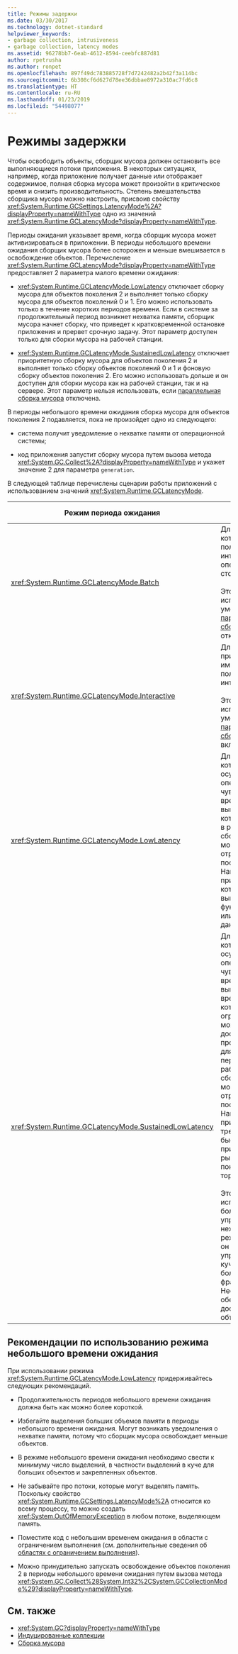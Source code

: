 ```yaml
---
title: Режимы задержки
ms.date: 03/30/2017
ms.technology: dotnet-standard
helpviewer_keywords:
- garbage collection, intrusiveness
- garbage collection, latency modes
ms.assetid: 96278bb7-6eab-4612-8594-ceebfc887d81
author: rpetrusha
ms.author: ronpet
ms.openlocfilehash: 897f49dc783885728f7d7242482a2b42f3a114bc
ms.sourcegitcommit: 6b308cf6d627d78ee36dbbae8972a310ac7fd6c8
ms.translationtype: HT
ms.contentlocale: ru-RU
ms.lasthandoff: 01/23/2019
ms.locfileid: "54498077"
---
```

# <a name="latency-modes"></a>Режимы задержки
Чтобы освободить объекты, сборщик мусора должен остановить все выполняющиеся потоки приложения. В некоторых ситуациях, например, когда приложение получает данные или отображает содержимое, полная сборка мусора может произойти в критическое время и снизить производительность. Степень вмешательства сборщика мусора можно настроить, присвоив свойству <xref:System.Runtime.GCSettings.LatencyMode%2A?displayProperty=nameWithType> одно из значений <xref:System.Runtime.GCLatencyMode?displayProperty=nameWithType>.  
  
 Периоды ожидания указывает время, когда сборщик мусора может активизироваться в приложении. В периоды небольшого времени ожидания сборщик мусора более осторожен и меньше вмешивается в освобождение объектов. Перечисление <xref:System.Runtime.GCLatencyMode?displayProperty=nameWithType> предоставляет 2 параметра малого времени ожидания:  
  
-   <xref:System.Runtime.GCLatencyMode.LowLatency> отключает сборку мусора для объектов поколения 2 и выполняет только сборку мусора для объектов поколений 0 и 1. Его можно использовать только в течение коротких периодов времени. Если в системе за продолжительный период возникнет нехватка памяти, сборщик мусора начнет сборку, что приведет к кратковременной остановке приложения и прервет срочную задачу. Этот параметр доступен только для сборки мусора на рабочей станции.  
  
-   <xref:System.Runtime.GCLatencyMode.SustainedLowLatency> отключает приоритетную сборку мусора для объектов поколения 2 и выполняет только сборку объектов поколений 0 и 1 и фоновую сборку объектов поколения 2. Его можно использовать дольше и он доступен для сборки мусора как на рабочей станции, так и на сервере. Этот параметр нельзя использовать, если [параллельная сборка мусора](../../../docs/framework/configure-apps/file-schema/runtime/gcconcurrent-element.md) отключена.  
  
 В периоды небольшого времени ожидания сборка мусора для объектов поколения 2 подавляется, пока не произойдет одно из следующего:  
  
-   система получит уведомление о нехватке памяти от операционной системы;  
  
-   код приложения запустит сборку мусора путем вызова метода <xref:System.GC.Collect%2A?displayProperty=nameWithType> и укажет значение 2 для параметра `generation`.  
  
 В следующей таблице перечислены сценарии работы приложений с использованием значений <xref:System.Runtime.GCLatencyMode>.  
  
|Режим периода ожидания|Сценарии приложения|  
|------------------|---------------------------|  
|<xref:System.Runtime.GCLatencyMode.Batch>|Для приложений, которые не имеют пользовательского интерфейса или операций на стороне сервера.<br /><br /> Этот режим используется по умолчанию, если [параллельная сборка мусора](../../../docs/framework/configure-apps/file-schema/runtime/gcconcurrent-element.md) отключена.|  
|<xref:System.Runtime.GCLatencyMode.Interactive>|Для большинства приложений, имеющих пользовательский интерфейс.<br /><br /> Этот режим используется по умолчанию, если [параллельная сборка мусора](../../../docs/framework/configure-apps/file-schema/runtime/gcconcurrent-element.md) включена.|  
|<xref:System.Runtime.GCLatencyMode.LowLatency>|Для приложений, которые осуществляют операции, чувствительные ко времени выполнения, для которых перерывы в работе из-за сборки мусора могут иметь резко отрицательные последствия. Например, это приложения, которые выполняют функции анимации или получения данных.|  
|<xref:System.Runtime.GCLatencyMode.SustainedLowLatency>|Для приложений, которые осуществляют операции, чувствительные ко времени выполнения, время выполнения которых ограничено, но может быть достаточно продолжительным, для которых перерывы в работе из-за сборки мусора могут иметь резко отрицательные последствия. Например, приложения, требующие быстрого отклика при изменении рыночных показателей в торговую сессию.<br /><br /> Этот режим использует больший размер управляемой кучи, нежели другие режимы. Так как он не сжимает управляемую кучу, возможен больший уровень фрагментации. Необходимо обеспечить достаточный объем памяти.|  
  
## <a name="guidelines-for-using-low-latency"></a>Рекомендации по использованию режима небольшого времени ожидания  
 При использовании режима <xref:System.Runtime.GCLatencyMode.LowLatency> придерживайтесь следующих рекомендаций.  
  
-   Продолжительность периодов небольшого времени ожидания должна быть как можно более короткой.  
  
-   Избегайте выделения больших объемов памяти в периоды небольшого времени ожидания. Могут возникать уведомления о нехватке памяти, потому что сборщик мусора освобождает меньше объектов.  
  
-   В режиме небольшого времени ожидания необходимо свести к минимуму число выделений, в частности выделений в куче для больших объектов и закрепленных объектов.  
  
-   Не забывайте про потоки, которые могут выделять память. Поскольку свойство <xref:System.Runtime.GCSettings.LatencyMode%2A> относится ко всему процессу, то можно создать <xref:System.OutOfMemoryException> в любом потоке, выделяющем память.  
  
-   Поместите код с небольшим временем ожидания в области с ограничением выполнения (см. дополнительные сведения об [областях с ограничением выполнения](../../../docs/framework/performance/constrained-execution-regions.md)).  
  
-   Можно принудительно запускать освобождение объектов поколения 2 в периоды небольшого времени ожидания путем вызова метода <xref:System.GC.Collect%28System.Int32%2CSystem.GCCollectionMode%29?displayProperty=nameWithType>.  
  
## <a name="see-also"></a>См. также

- <xref:System.GC?displayProperty=nameWithType>
- [Индуцированные коллекции](../../../docs/standard/garbage-collection/induced.md)
- [Сборка мусора](../../../docs/standard/garbage-collection/index.md)
